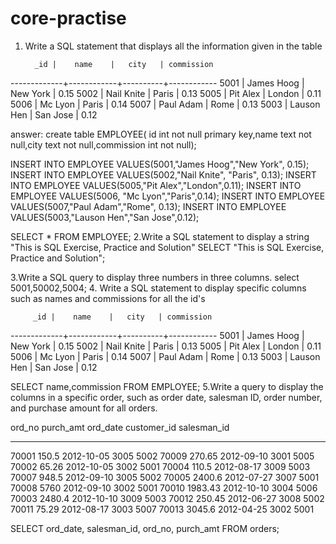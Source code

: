 # core-practise
1. Write a SQL statement that displays all the information given in the table

         _id |    name    |   city   | commission 
-------------+------------+----------+------------
        5001 | James Hoog | New York |       0.15
        5002 | Nail Knite | Paris    |       0.13
        5005 | Pit Alex   | London   |       0.11
        5006 | Mc Lyon    | Paris    |       0.14
        5007 | Paul Adam  | Rome     |       0.13
        5003 | Lauson Hen | San Jose |       0.12

answer:
create  table EMPLOYEE( id int not null primary key,name text not null,city text not null,commission int not null);

  INSERT INTO EMPLOYEE VALUES(5001,"James Hoog","New York", 0.15);
  INSERT INTO EMPLOYEE VALUES(5002,"Nail Knite", "Paris", 0.13);
  INSERT INTO EMPLOYEE VALUES(5005,"Pit Alex","London",0.11);
  INSERT INTO EMPLOYEE VALUES(5006, "Mc Lyon","Paris",0.14);
  INSERT INTO EMPLOYEE VALUES(5007,"Paul Adam","Rome", 0.13);
  INSERT INTO EMPLOYEE VALUES(5003,"Lauson Hen","San Jose",0.12);
 
SELECT * FROM EMPLOYEE;
2.Write a SQL statement to display a string "This is SQL Exercise, Practice and Solution"
SELECT "This is SQL Exercise, Practice and Solution";

3.Write a SQL query to display three numbers in three columns.
select 5001,50002,5004;
4. Write a SQL statement to display specific columns such as names and commissions for all the id's

         _id |    name    |   city   | commission 
-------------+------------+----------+------------
        5001 | James Hoog | New York |       0.15
        5002 | Nail Knite | Paris    |       0.13
        5005 | Pit Alex   | London   |       0.11
        5006 | Mc Lyon    | Paris    |       0.14
        5007 | Paul Adam  | Rome     |       0.13
        5003 | Lauson Hen | San Jose |       0.12


SELECT name,commission FROM EMPLOYEE;
5.Write a query to display the columns in a specific order, such as order date, salesman ID, order number, and purchase amount for all orders.

ord_no      purch_amt   ord_date    customer_id  salesman_id
----------  ----------  ----------  -----------  -----------
70001       150.5       2012-10-05  3005         5002
70009       270.65      2012-09-10  3001         5005
70002       65.26       2012-10-05  3002         5001
70004       110.5       2012-08-17  3009         5003
70007       948.5       2012-09-10  3005         5002
70005       2400.6      2012-07-27  3007         5001
70008       5760        2012-09-10  3002         5001
70010       1983.43     2012-10-10  3004         5006
70003       2480.4      2012-10-10  3009         5003
70012       250.45      2012-06-27  3008         5002
70011       75.29       2012-08-17  3003         5007
70013       3045.6      2012-04-25  3002         5001


SELECT ord_date, salesman_id, ord_no, purch_amt FROM orders;
